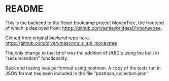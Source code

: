 # README

This is the backend to the React bootcamp project MoneyTree, the frontend of which is deployed from: https://github.com/ashleybridges01/moneytree.

Cloned from original backend repo here: https://github.com/olivervmason/rails_api_moneytree

The only change to that brief was the addition of UUID's using the built in "securerandom" functionality.

Back end testing was performed using postman. A copy of the tests run in JSON format has been included in the file "postman_collection.json"